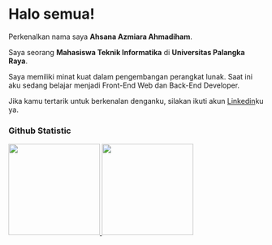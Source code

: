 # Halo semua! 

Perkenalkan nama saya **Ahsana Azmiara Ahmadiham**.<br>

Saya seorang **Mahasiswa Teknik Informatika** di **Universitas Palangka Raya**.<br>

Saya memiliki minat kuat dalam pengembangan perangkat lunak. Saat ini aku sedang belajar menjadi Front-End Web dan Back-End Developer.<br>

Jika kamu tertarik untuk berkenalan denganku, silakan ikuti akun [Linkedin](https://www.linkedin.com/in/ahsana-azmiara-ahmadiham-671157321/)ku ya.

### Github Statistic
<p align="left">
<a href="https://github.com/ahsanaazmiara">
  <img height="180em" src="https://github-readme-stats-eight-theta.vercel.app/api?username=ahsanaazmiara&show_icons=true&theme=algolia&include_all_commits=true&count_private=true"/>
  <img height="180em" src="https://github-readme-stats-eight-theta.vercel.app/api/top-langs/?username=ahsanaazmiara&layout=compact&layout=compact&theme=algolia"/>
</a>
</p>
